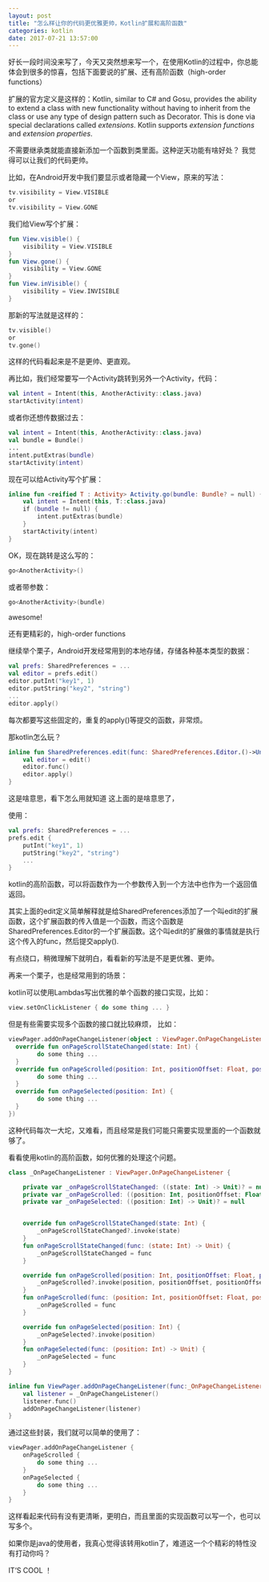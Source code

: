 ```yaml
---
layout: post
title: "怎么样让你的代码更优雅更帅，Kotlin扩展和高阶函数"
categories: kotlin
date: 2017-07-21 13:57:00
---
```




好长一段时间没来写了，今天又突然想来写一个，在使用Kotlin的过程中，你总能体会到很多的惊喜，包括下面要说的扩展、还有高阶函数（high-order functions）

扩展的官方定义是这样的：Kotlin, similar to C# and Gosu, provides the ability to extend a class with new functionality without having to inherit from the class or use any type of design pattern such as Decorator. This is done via special declarations called *extensions*. Kotlin supports *extension functions* and *extension properties*.

不需要继承类就能直接新添加一个函数到类里面。这种逆天功能有啥好处？ 我觉得可以让我们的代码更帅。



<!-- more -->



比如，在Android开发中我们要显示或者隐藏一个View，原来的写法：

```kotlin
tv.visibility = View.VISIBLE
or
tv.visibility = View.GONE
```

我们给View写个扩展：

```kotlin
fun View.visible() {
    visibility = View.VISIBLE
}
fun View.gone() {
    visibility = View.GONE
}
fun View.inVisible() {
    visibility = View.INVISIBLE
}
```

那新的写法就是这样的：

```kotlin
tv.visible()
or 
tv.gone()
```

这样的代码看起来是不是更帅、更直观。

再比如，我们经常要写一个Activity跳转到另外一个Activity，代码：

```kotlin
val intent = Intent(this, AnotherActivity::class.java)
startActivity(intent)
```

或者你还想传数据过去：

```kotlin
val intent = Intent(this, AnotherActivity::class.java)
val bundle = Bundle()
...
intent.putExtras(bundle)
startActivity(intent)
```

现在可以给Activity写个扩展：

```kotlin
inline fun <reified T : Activity> Activity.go(bundle: Bundle? = null) {
    val intent = Intent(this, T::class.java)
    if (bundle != null) {
        intent.putExtras(bundle)
    }
    startActivity(intent)
}
```

OK，现在跳转是这么写的：

```kotlin
go<AnotherActivity>()
```

或者带参数：

```kotlin
go<AnotherActivity>(bundle)
```

awesome! 

还有更精彩的，high-order functions

继续举个栗子，Android开发经常用到的本地存储，存储各种基本类型的数据：

```kotlin
val prefs: SharedPreferences = ...
val editor = prefs.edit()
editor.putInt("key1", 1)
editor.putString("key2", "string")
...
editor.apply()

```

每次都要写这些固定的，重复的apply()等提交的函数，非常烦。

那kotlin怎么玩？

```kotlin
inline fun SharedPreferences.edit(func: SharedPreferences.Editor.()->Unit) {
    val editor = edit()
    editor.func()
    editor.apply()
}
```

这是啥意思，看下怎么用就知道 这上面的是啥意思了，

使用：

```kotlin
val prefs: SharedPreferences = ...
prefs.edit {
    putInt("key1", 1)
    putString("key2", "string")
    ...
}
```

kotlin的高阶函数，可以将函数作为一个参数传入到一个方法中也作为一个返回值返回。

其实上面的edit定义简单解释就是给SharedPreferences添加了一个叫edit的扩展函数，这个扩展函数的传入值是一个函数，而这个函数是SharedPreferences.Editor的一个扩展函数。这个叫edit的扩展做的事情就是执行这个传入的func，然后提交apply().

有点绕口，稍微理解下就明白，看看新的写法是不是更优雅、更帅。

再来一个栗子，也是经常用到的场景：

kotlin可以使用Lambdas写出优雅的单个函数的接口实现，比如：

```kotlin
view.setOnClickListener { do some thing ... }
```

但是有些需要实现多个函数的接口就比较麻烦， 比如：

```kotlin
viewPager.addOnPageChangeListener(object : ViewPager.OnPageChangeListener {
  override fun onPageScrollStateChanged(state: Int) { 
  		do some thing ...
  }
  override fun onPageScrolled(position: Int, positionOffset: Float, positionOffsetPixels: Int) {
  		do some thing ...	
  }
  override fun onPageSelected(position: Int) {
  		do some thing ...
  }
})
```

这种代码每次一大坨，又难看，而且经常是我们可能只需要实现里面的一个函数就够了。

看看使用kotlin的高阶函数，如何优雅的处理这个问题。

```kotlin
class _OnPageChangeListener : ViewPager.OnPageChangeListener {

    private var _onPageScrollStateChanged: ((state: Int) -> Unit)? = null
    private var _onPageScrolled: ((position: Int, positionOffset: Float, positionOffsetPixels: Int) -> Unit)? = null
    private var _onPageSelected: ((position: Int) -> Unit)? = null


    override fun onPageScrollStateChanged(state: Int) {
        _onPageScrollStateChanged?.invoke(state)
    }
    fun onPageScrollStateChanged(func: (state: Int) -> Unit) {
        _onPageScrollStateChanged = func
    }

    override fun onPageScrolled(position: Int, positionOffset: Float, positionOffsetPixels: Int) {
        _onPageScrolled?.invoke(position, positionOffset, positionOffsetPixels)
    }
    fun onPageScrolled(func: (position: Int, positionOffset: Float, positionOffsetPixels: Int) -> Unit) {
        _onPageScrolled = func
    }

    override fun onPageSelected(position: Int) {
        _onPageSelected?.invoke(position)
    }
    fun onPageSelected(func: (position: Int) -> Unit) {
        _onPageSelected = func
    }
}
```

```kotlin
inline fun ViewPager.addOnPageChangeListener(func:_OnPageChangeListener.()-> Unit) {
    val listener = _OnPageChangeListener()
    listener.func()
    addOnPageChangeListener(listener)
}
```

通过这些封装，我们就可以简单的使用了：

```kotlin
viewPager.addOnPageChangeListener {
	onPageScrolled {
      	do some thing ...
	}
  	onPageSelected {
    	do some thing ...
  	}
}
```

这样看起来代码有没有更清晰，更明白，而且里面的实现函数可以写一个，也可以写多个。

如果你是java的使用者，我真心觉得该转用kotlin了，难道这一个个精彩的特性没有打动你吗？ 

IT‘S COOL ！